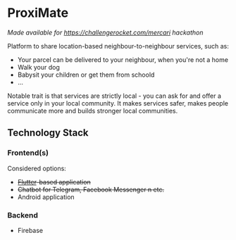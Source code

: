 # ProxiMate

*Made available for https://challengerocket.com/mercari hackathon* 

Platform to share location-based neighbour-to-neighbour services, such as:

* Your parcel can be delivered to your neighbour, when you're not a home
* Walk your dog
* Babysit your children or get them from schoold
* ...

Notable trait is that services are strictly local - you can ask for and offer a service only in your local community. It makes services safer, makes people communicate more and builds stronger local communities.


## Technology Stack

### Frontend(s)

Considered options:

* ~~[Flutter](https://www.google.com)-based application~~
* ~~Chatbot for Telegram, Facebook Messenger n etc.~~
* Android application

### Backend

* Firebase
